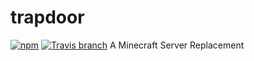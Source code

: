 trapdoor
==============
[![npm](https://img.shields.io/npm/v/trapdoor.svg?maxAge=2592000)](https://www.npmjs.com/package/trapdoor)
[![Travis branch](https://img.shields.io/travis/CalmBit/trapdoor/master.svg?maxAge=2592000)](https://travis-ci.org/CalmBit/trapdoor)
A Minecraft Server Replacement